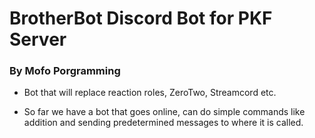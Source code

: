 # BrotherBot Discord Bot for PKF Server
### By Mofo Porgramming

- Bot that will replace reaction roles, ZeroTwo, Streamcord etc.

- So far we have a bot that goes online, can do simple commands like addition and sending predetermined messages to where it is called.
